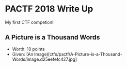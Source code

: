 # PACTF 2018 Write Up

My first CTF competion!

## A Picture is a Thousand Words
 - Worth: 10 points
 - Given: (An Image)[ctfs/pactf/A-Picture-is-a-Thousand-Words/image.d25eefefc427.jpg]

 
